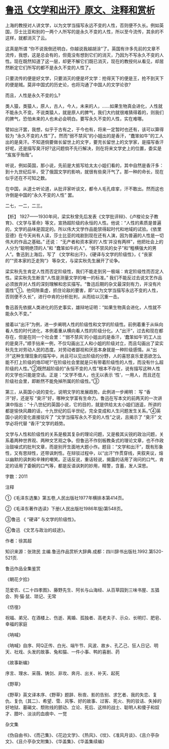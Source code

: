 # [鲁迅《文学和出汗》原文、注释和赏析](https://www.vrrw.net/wx/9583.html)

上海的教授对人讲文学，以为文学当描写永远不变的人性，否则便不久长。例如英国，莎士比亚和别的一两个人所写的是永久不变的人性，所以至今流传，其余的不这样，就都消灭了云。

这真是所谓 “你不说我倒还明白，你越说我越胡涂”了。英国有许多先前的文章不流传，我想，这是总会有的，但竟没有想到它们的消灭，乃因为不写永久不变的人性。现在既然知道了这一层，却更不解它们既已消灭，现在的教授何从看见，却居然断定它们所写的都不是永久不变的人性了。

只要流传的便是好文学，只要消灭的便是坏文学：抢得天下的便是王，抢不到天下的便是贼。莫非中国式的历史论，也将沟通了中国人的文学论欤?

而且，人性是永久不变的么?

类人猿，类猿人，原人，古人，今人，未来的人，……如果生物真会进化，人性就不能永久不变。不说类猿人，就是原人的脾气，我们大约就很难猜得着的，则我们的脾气，恐怕未来的人也未必会明白。要写永久不变的人性，实在难哪。

譬如出汗罢，我想，似乎于古有之，于今也有，将来一定暂时也还有，该可以算得较为 “永久不变的人性”了。然而“弱不禁风”的小姐出的是香汗，“蠢笨如牛”的工人出的是臭汗。不知道倘要做长留世上的文字，要充长留世上的文学家，是描写香汗好呢，还是描写臭汗好?这问题倘不先行解决，则在将来文学史上的位置，委实是 “岌岌乎殆哉”。

听说，例如英国，那小说，先前是大抵写给太太小姐们看的，其中自然是香汗多：到十九世纪后半，受了俄国文学的影响，就很有些臭汗气了。那一种的命长，现在似乎还在不可知之数。

在中国，从道士听论道，从批评家听谈文，都令人毛孔痉挛，汗不敢出。然而这也许倒是中国的“永久不变的人性” 罢。

二七，一二，二三。



【析】 1927——1930年间，梁实秋曾先后发表《文学批评辩》、《卢梭论女子教育》、《文学与革命》等文，宣扬超阶级的永恒的人性。他说：“人性的素质是普遍的，文学的品味是固定的。所以伟大文学作品能禁得起时代和地域的试验。《依里亚德》在今天尚有人读，莎士比亚的戏剧到现在还有人演，因为普遍的人性是一切伟大的作品之基础。” 还说： “无产者和资本家的‘人性’并没有两样”，他把社会上的人分为“聪明绝顶的人”和 “蠢笨如牛的人”，“弱不禁风的女子”和“粗横强大的男人”。鲁迅到上海后，写了 《文学和出汗》，《硬译与文学的阶级性》，《 “丧家的”“资本家的乏走狗”》 等杂文，与梁实秋先生展开了论争。

梁实秋先生肯定人性而否定阶级性，我们不能走到另一极端：肯定阶级性而否定人性。梁实秋先生断言“人性是测量文学的唯一的标准。” 我们不能反过去说文艺作品必须放弃对人性的深刻理解和忠实描写。“鲁迅后期的杂文最深刻有力，并没有片面性”①。他伺隙乘虚，抓住论敌的要害，即“以为文学当描写永远不变的人性，否则便不久长”，进行中肯的分析批判，从而给以沉重一击。

鲁迅首先依据人类进化的历史事实，雄辩地证明：“如果生物真会进化，人性就不能永久不变。”

接着以“出汗”为例，进一步阐明人性的阶级性和文学的阶级性。前例着重于从纵向看人性的时代进化，本例着重从横向看人性的阶级分化。人“出汗”，过去和现在都存在，但是在同一个社会里：“‘弱不禁风’的小姐出的是香汗，‘蠢笨如牛’的工人出的是臭汗。”顺手拈来一例，不仅勾画出工人和小姐的阶级对立，而且勾画出了梁实秋先生对劳动人民的态度。对劳动者鄙视和厌恶本身就是一种阶级感情。从“出汗”这种生理现象的描写中，尚且可以见出阶级的分野，人的喜怒哀乐爱恶欲怎么能不打上阶级的烙印呢?“在阶级社会里就是只有带着阶级性的人性，而没有什么超阶级的人性。”②既然超阶级的“永恒不变的人性”根本不存在，说有描写这种人性的文学也只能是空话。正是：“文学不借人，也无以表示 ‘性’，一用人，而且还在阶级社会里，即断然不能免掉所属的阶级性。”③

第三，从英国小说的变化，说明文学的发展趋势。此例进一步阐明： 写 “香汗”好，还是写 “臭汗”好，哪种文学富有生命力。鲁迅在写本文的前两天的一次讲演中指出：“十八世纪的英国小说，它的目的，就是供给太太小姐们逍遥，所讲的都是愉快风趣的话，十九世纪的后半世纪，完全变成和人生问题发生关系。”④英国小说的变化直接驳斥了 “文学当描写永久不变的人性”之说，且揭示了 “臭汗” 文学必将代替 “香汗”文学的趋势。

文学与人性和阶级性的关系是极其复杂的理论问题，又是极其尖锐的政治问题，关系着两种世界观、两种文艺观之争。但鲁迅不作刻板教条式的理论文章，也不作政治鼓噪式的批判文章，而是别开生面地大题小作。题目：“文学和出汗”，既有形象性，又有思辩性，还带讽刺性。在辩驳过程中，以“出汗”作贯穿线，夹叙夹议，熔以幽默的讽刺和辛辣的嘲笑。正话反说，重话轻说，揭露的话用了询问的口气，肯定的话用了委婉的口气等，都是反语讽刺的妙用，精警，含蓄，发人深思。

字数：2011

注释

①《毛泽东选集》第五卷,人民出版社1977年横排本第414页。

②《毛泽东著作选读》下册(人民出版社1986年版)第548页。

③鲁迅 《 “硬译” 与文学的阶级性》。

④鲁迅 《文艺与政治的歧途》。

作者：徐其超

知识来源：张效民 主编.鲁迅作品赏析大辞典.成都：四川辞书出版社.1992.第520-521页.

鲁迅作品全集鉴赏

《朝花夕拾》

范爱农、《二十四孝图》、藤野先生、阿长与山海经、从百草园到三味书屋、五猖会、狗·猫·鼠、琐记、无常

《仿徨》

祝福、弟兄、在酒楼上、伤逝、离婚、孤独者、高老夫子、示众、长明灯、肥皂、幸福的家庭

《呐喊》

《呐喊》自序、阿Q正传、白光、端午节、风波、故乡、孔乙己、狂人日记、明天、社戏、头发的故事、兔和猫、一件小事、鸭的喜剧、药

《故事新编》

序言、理水、采薇、铸剑、非攻、奔月、出关、补天、起死

《野草》

《野草》英文译本序、《野草》题辞、秋夜、影的告别、求乞者、我的失恋、复仇、复仇〔其二〕、希望、雪、风筝、好的故事、过客、死火、狗的驳诘、失掉的好地狱、墓碣文、颓败线的颤动、立论、死后、这样的战士、聪明人和傻子和奴才、腊叶、淡淡的血痕中、一觉

杂文集

《伪自由书》、《而己集》、《花边文学》、《热风》、《坟》、《准风月谈》、《且介亭杂文》、《且介亭杂文附集》、《华盖集》、《华盖集续编》


